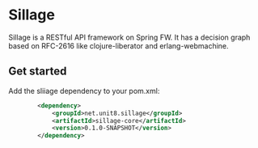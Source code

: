 # Sillage

Sillage is a RESTful API framework on Spring FW.
It has a decision graph based on RFC-2616 like clojure-liberator and erlang-webmachine.

## Get started

Add the sliiage dependency to your pom.xml:

```xml
		<dependency>
			<groupId>net.unit8.sillage</groupId>
			<artifactId>sillage-core</artifactId>
			<version>0.1.0-SNAPSHOT</version>
		</dependency>
```

